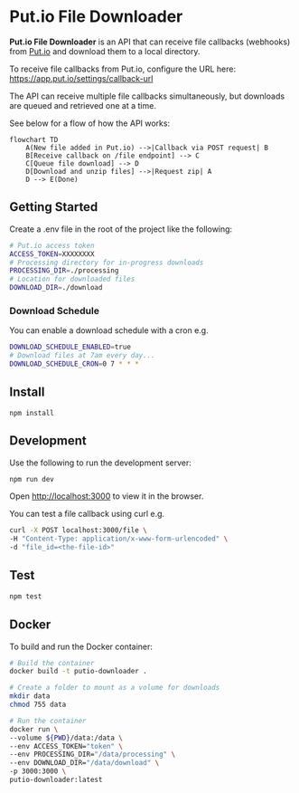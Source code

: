 # Put.io File Downloader

**Put.io File Downloader** is an API that can receive file callbacks (webhooks) from [Put.io](https://put.io) and download them to a local directory.

To receive file callbacks from Put.io, configure the URL here: https://app.put.io/settings/callback-url

The API can receive multiple file callbacks simultaneously, but downloads are queued and retrieved one at a time.

See below for a flow of how the API works:

```mermaid
flowchart TD
    A(New file added in Put.io) -->|Callback via POST request| B
    B[Receive callback on /file endpoint] --> C
    C[Queue file download] --> D
    D[Download and unzip files] -->|Request zip| A
    D --> E(Done)
```

## Getting Started

Create a .env file in the root of the project like the following:

```sh
# Put.io access token
ACCESS_TOKEN=XXXXXXXX
# Processing directory for in-progress downloads
PROCESSING_DIR=./processing
# Location for downloaded files
DOWNLOAD_DIR=./download
```

### Download Schedule

You can enable a download schedule with a cron e.g.

```sh
DOWNLOAD_SCHEDULE_ENABLED=true
# Download files at 7am every day...
DOWNLOAD_SCHEDULE_CRON=0 7 * * *
```

## Install

```
npm install
```

## Development

Use the following to run the development server:

```sh
npm run dev
```

Open [http://localhost:3000](http://localhost:3000) to view it in the browser.

You can test a file callback using curl e.g.

```sh
curl -X POST localhost:3000/file \
-H "Content-Type: application/x-www-form-urlencoded" \
-d "file_id=<the-file-id>"
```

## Test

```sh
npm test
```

## Docker

To build and run the Docker container:

```sh
# Build the container
docker build -t putio-downloader .

# Create a folder to mount as a volume for downloads
mkdir data
chmod 755 data

# Run the container
docker run \
--volume ${PWD}/data:/data \
--env ACCESS_TOKEN="token" \
--env PROCESSING_DIR="/data/processing" \
--env DOWNLOAD_DIR="/data/download" \
-p 3000:3000 \
putio-downloader:latest
```

